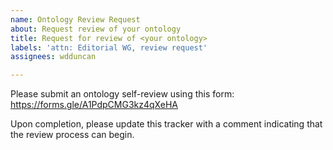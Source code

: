 ```yaml
---
name: Ontology Review Request
about: Request review of your ontology
title: Request for review of <your ontology>
labels: 'attn: Editorial WG, review request'
assignees: wdduncan

---
```


Please submit an ontology self-review using this form:
https://forms.gle/A1PdpCMG3kz4qXeHA

Upon completion, please update this tracker with a comment indicating that the review process can begin.
